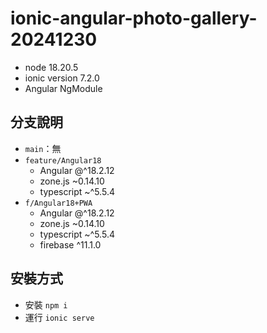 # ionic-angular-photo-gallery-20241230
- node 18.20.5
- ionic version 7.2.0
- Angular NgModule

## 分支說明
- `main`：無
- `feature/Angular18`
  - Angular @^18.2.12
  - zone.js ~0.14.10
  - typescript ~^5.5.4
- `f/Angular18+PWA`
  - Angular @^18.2.12
  - zone.js ~0.14.10
  - typescript ~^5.5.4
  - firebase ^11.1.0

## 安裝方式
- 安裝 `npm i`
- 運行 `ionic serve`
